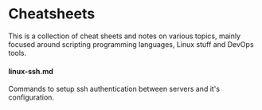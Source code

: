 # Cheatsheets
This is a collection of cheat sheets and notes on various topics, mainly focused around scripting programming languages, Linux stuff and DevOps tools.

#### linux-ssh.md
Commands to setup ssh authentication between servers and it's configuration.
